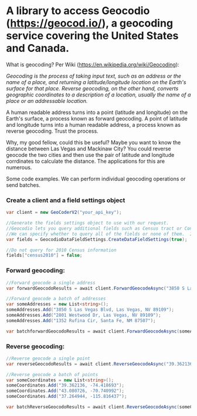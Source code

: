 # A library to access Geocodio (https://geocod.io/), a geocoding service covering the United States and Canada.

What is geocoding?  Per Wiki (https://en.wikipedia.org/wiki/Geocoding):

*Geocoding is the process of taking input text, such as an address or the name of a place, and returning a latitude/longitude location on the Earth's surface for that place. Reverse geocoding, on the other hand, converts geographic coordinates to a description of a location, usually the name of a place or an addressable location.*

A human readable address turns into a point (latitude and longitude) on the Earth's surface, a process known as forward geocoding.  A point of latitude and longitude turns into a human readable address, a process known as reverse geocoding.  Trust the process.

Why, my good fellow, could this be useful?  Maybe you want to know the distance between Las Vegas and Mackinaw City?  You could reverse geocode the two cities and then use the pair of latitude and longitude corrdinates to calculate the distance.  The applications for this are numerous.

Some code examples.  We can perform individual geocoding operations or send batches.

### Create a client and a field settings object
```c#
var client = new GeoCoderV2("your_api_key");

//Generate the fields settings object to use with our request.
//Geocodio lets you query additional fields such as Census tract or Congressional district.
//We can specify whether to query all of the fields or none of them.  Inidividual fields can be set on or off after creation
var fields = GeocodioDataFieldSettings.CreateDataFieldSettings(true);

//Do not query for 2010 Census information
fields["census2010"] = false;
```

### Forward geocoding:
```c#
//Forward geocode a single address
var forwardGeocodoResults = await client.ForwardGeocodeAsync("3850 S Las Vegas Blvd, Las Vegas, NV 89109", fields);

//Forward geocode a batch of addresses
var someAddresses = new List<string>();
someAddresses.Add("3850 S Las Vegas Blvd, Las Vegas, NV 89109");
someAddresses.Add("2801 Westwood Dr, Las Vegas, NV 89109");
someAddresses.Add("1352 Rufina Cir, Santa Fe, NM 87507");

var batchforwardGeocodoResults = await client.ForwardGeocodeAsync(someAddresses, fields);
```

### Reverse geocoding:
```c#
//Reverse geocode a single point
var reverseGeocodoResults = await client.ReverseGeocodeAsync("39.362136, -74.418693", fields);

//Reverse geocode a batch of points
var someCoordinates = new List<string>();
someCoordinates.Add("39.362136, -74.418693");
someCoordinates.Add("43.080726, -70.740992");
someCoordinates.Add("37.264944, -115.816437");

var batchReverseGeocodoResults = await client.ReverseGeocodeAsync(someCoordinates, fields);
```
